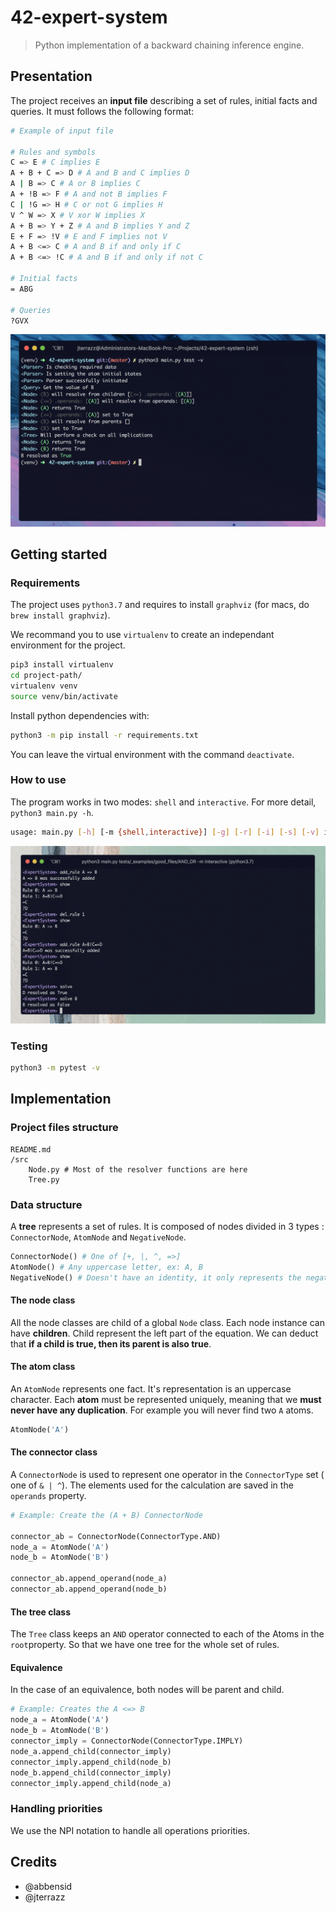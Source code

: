 # 42-expert-system

> Python implementation of a backward chaining inference engine.

## Presentation

The project receives an **input file** describing a set of rules, initial facts and queries. It must follows the following format:

```bash
# Example of input file

# Rules and symbols
C => E # C implies E
A + B + C => D # A and B and C implies D
A | B => C # A or B implies C
A + !B => F # A and not B implies F
C | !G => H # C or not G implies H
V ^ W => X # V xor W implies X
A + B => Y + Z # A and B implies Y and Z
E + F => !V # E and F implies not V
A + B <=> C # A and B if and only if C
A + B <=> !C # A and B if and only if not C

# Initial facts
= ABG

# Queries
?GVX
```

![Presentation](./.assets/screenshot-0.png)

## Getting started

### Requirements

The project uses `python3.7` and requires to install `graphviz` (for macs, do `brew install graphviz`).

We recommand you to use `virtualenv` to create an independant environment for the project.

```bash
pip3 install virtualenv
cd project-path/
virtualenv venv
source venv/bin/activate
```

Install python dependencies with:

```bash
python3 -m pip install -r requirements.txt
```

You can leave the virtual environment with the command `deactivate`.

### How to use

The program works in two modes: `shell` and `interactive`. For more detail, `python3 main.py -h`.

```bash
usage: main.py [-h] [-m {shell,interactive}] [-g] [-r] [-i] [-s] [-v] input
```

![Command screenshot](./.assets/screenshot-1.png)

### Testing

```bash
python3 -m pytest -v
```

## Implementation

### Project files structure

```
README.md
/src
    Node.py # Most of the resolver functions are here
    Tree.py
```

### Data structure

A **tree** represents a set of rules. It is composed of nodes divided in 3 types : `ConnectorNode`, `AtomNode` and `NegativeNode`.

```python
ConnectorNode() # One of [+, |, ^, =>]
AtomNode() # Any uppercase letter, ex: A, B
NegativeNode() # Doesn't have an identity, it only represents the negative part 
```

#### The node class

All the node classes are child of a global `Node` class. Each node instance can have **children**. Child represent the left part of the equation. We can deduct that **if a child is true, then its parent is also true**.

#### The atom class

An `AtomNode` represents one fact. It's representation is an uppercase character. Each **atom** must be represented uniquely, meaning that we **must never have any duplication**. For example you will never find two `A` atoms.

```python
AtomNode('A')
```

#### The connector class

A `ConnectorNode` is used to represent one operator in the `ConnectorType` set  ( one of `& | ^`). The elements used for the calculation are saved in the `operands` property.

```python
# Example: Create the (A + B) ConnectorNode

connector_ab = ConnectorNode(ConnectorType.AND)
node_a = AtomNode('A')
node_b = AtomNode('B')

connector_ab.append_operand(node_a)
connector_ab.append_operand(node_b)
```

#### The tree class

The `Tree` class keeps an `AND` operator connected to each of the Atoms in the `root`property. So that we have one tree for the whole set of rules.

#### Equivalence

In the case of an equivalence, both nodes will be parent and child.

```python
# Example: Creates the A <=> B
node_a = AtomNode('A')
node_b = AtomNode('B')
connector_imply = ConnectorNode(ConnectorType.IMPLY)
node_a.append_child(connector_imply)
connector_imply.append_child(node_b)
node_b.append_child(connector_imply)
connector_imply.append_child(node_a)
```

### Handling priorities

We use the NPI notation to handle all operations priorities.

## Credits
- @abbensid
- @jterrazz
